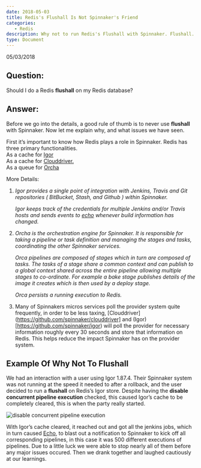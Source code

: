 ```yaml
---
date: 2018-05-03
title: Redis's Flushall Is Not Spinnaker's Friend
categories:
   - Redis
description: Why not to run Redis's Flushall with Spinnaker. Flushall. Redis.
type: Document
---
```

05/03/2018

## Question:
Should I do a Redis __flushall__ on my Redis database?

## Answer:
Before we go into the details, a good rule of thumb is to never use __flushall__ with Spinnaker. Now let me explain why, and what issues we have seen. 

First it’s important to know how Redis plays a role in Spinnaker. Redis has three primary functionalities. <br/>
As a cache for [Igor](https://github.com/spinnaker/igor)<br/>
As a cache for [Clouddriver.](https://github.com/spinnaker/clouddriver) <br/>
As a queue for [Orcha](https://github.com/spinnaker/orca)<br/>

More Details:
1. *Igor provides a single point of integration with Jenkins, Travis and Git repositories ( BitBucket, Stash, and Github ) within Spinnaker.* 

    *Igor keeps track of the credentials for multiple Jenkins and/or Travis hosts and sends events to [echo](https://github.com/spinnaker/echo) whenever build information has changed.*

2. *Orcha is the orchestration engine for Spinnaker. It is responsible for taking a pipeline or task definition and managing the stages and tasks, coordinating the other Spinnaker services.*

    *Orca pipelines are composed of stages which in turn are composed of tasks. The tasks of a stage share a common context and can publish to a global context shared across the entire pipeline allowing multiple stages to co-ordinate. For example a bake stage publishes details of the image it creates which is then used by a deploy stage.*

    *Orca persists a running execution to Redis.*

3. Many of Spinnakers micros services poll the provider system quite frequently, in order to be less taxing, [Clouddriver](https://github.com/spinnaker/clouddriver] and (Igor)[https://github.com/spinnaker/igor) will poll the provider for necessary information roughly every 30 seconds and store that information on Redis. This helps reduce the impact Spinnaker has on the provider system.

## Example Of Why Not To Flushall
We had an interaction with a user using Igor 1.87.4. Their Spinnaker system was not running at the speed it needed to after a rollback, and the user decided to run a __flushall__ on Redis’s Igor store.  Despite having the __disable concurrent pipeline execution__ checked, this caused Igor’s cache to be completely cleared, this is when the party really started. 

![disable concurrent pipeline execution](https://dha4w82d62smt.cloudfront.net/items/3f351d263V1y3K0I2Q3c/Image%202018-05-03%20at%209.22.21%20AM.png?X-CloudApp-Visitor-Id=3010088&v=a4b4b608)

With Igor’s cache cleared, it reached out and got all the jenkins jobs, which in turn caused [Echo](https://github.com/spinnaker/echo), to blast out a notification to Spinnaker to kick off all corresponding pipelines, in this case it was 500 different executions of pipelines.  Due to a little luck we were able to stop nearly all of them before any major issues occured. Then we drank together and laughed cautiously at our learnings.